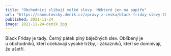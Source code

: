 ```yaml
---
title: "Obchodníci slibují velké slevy. Některé jen na papíře"
url: "https://chomutovsky.denik.cz/zpravy-z-ceska/black-friday-slevy-20211122.html"
published: 2021-11-24
image: 2021-11-24-denik.jpg
---
```


Black Friday je tady. Černý pátek plný báječných slev. Oblíbený je u obchodníků, kteří očekávají vysoké tržby, i zákazníků, kteří se domnívají, že ušetří.
